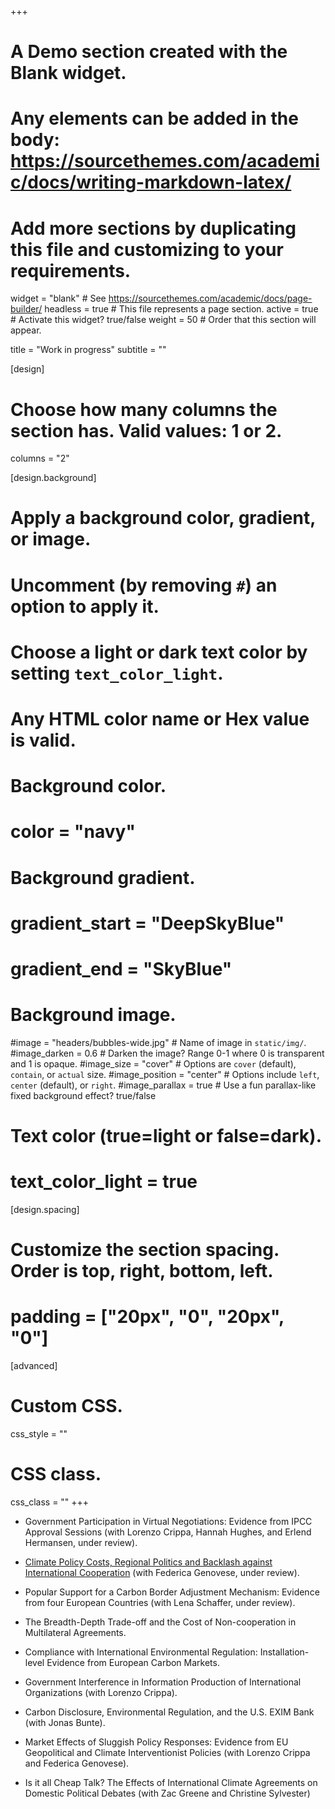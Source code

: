 +++
# A Demo section created with the Blank widget.
# Any elements can be added in the body: https://sourcethemes.com/academic/docs/writing-markdown-latex/
# Add more sections by duplicating this file and customizing to your requirements.

widget = "blank"  # See https://sourcethemes.com/academic/docs/page-builder/
headless = true  # This file represents a page section.
active = true  # Activate this widget? true/false
weight = 50  # Order that this section will appear.

title = "Work in progress"
subtitle = ""

[design]
  # Choose how many columns the section has. Valid values: 1 or 2.
  columns = "2"

[design.background]
  # Apply a background color, gradient, or image.
  #   Uncomment (by removing `#`) an option to apply it.
  #   Choose a light or dark text color by setting `text_color_light`.
  #   Any HTML color name or Hex value is valid.

  # Background color.
  # color = "navy"
  
  # Background gradient.
  # gradient_start = "DeepSkyBlue"
  # gradient_end = "SkyBlue"
  
  # Background image.
  #image = "headers/bubbles-wide.jpg"  # Name of image in `static/img/`.
  #image_darken = 0.6  # Darken the image? Range 0-1 where 0 is transparent and 1 is opaque.
  #image_size = "cover"  #  Options are `cover` (default), `contain`, or `actual` size.
  #image_position = "center"  # Options include `left`, `center` (default), or `right`.
  #image_parallax = true  # Use a fun parallax-like fixed background effect? true/false

  # Text color (true=light or false=dark).
  # text_color_light = true

[design.spacing]
  # Customize the section spacing. Order is top, right, bottom, left.
  # padding = ["20px", "0", "20px", "0"]

[advanced]
 # Custom CSS. 
 css_style = ""
 
 # CSS class.
 css_class = ""
+++

- Government Participation in Virtual Negotiations: Evidence from IPCC Approval Sessions (with Lorenzo Crippa, Hannah Hughes, and Erlend Hermansen, under review).

- [Climate Policy Costs, Regional Politics and Backlash against International Cooperation](https://osf.io/qb5fw) (with Federica Genovese, under review).

- Popular Support for a Carbon Border Adjustment Mechanism: Evidence from four European Countries (with Lena Schaffer, under review).

- The Breadth-Depth Trade-off and the Cost of Non-cooperation in Multilateral Agreements.

- Compliance with International Environmental Regulation: Installation-level Evidence from European Carbon Markets.

- Government Interference in Information Production of International Organizations (with Lorenzo Crippa).

- Carbon Disclosure, Environmental Regulation, and the U.S. EXIM Bank (with Jonas Bunte).

- Market Effects of Sluggish Policy Responses: Evidence from EU Geopolitical and Climate Interventionist Policies (with Lorenzo Crippa and Federica Genovese).

- Is it all Cheap Talk? The Effects of International Climate Agreements on Domestic Political Debates (with Zac Greene and Christine Sylvester)